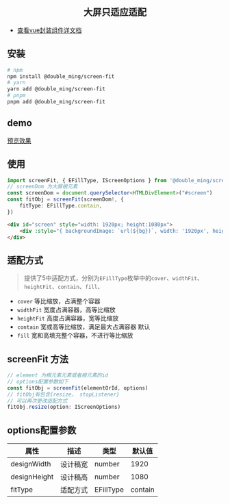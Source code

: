 <h2 style="text-align: center;"> 大屏只适应适配 </h2>

-  [查看vue封装组件详文档](packages/screen-fit-vue/README.md)

## 安装
```sh
# npm 
npm install @double_ming/screen-fit
# yarn 
yarn add @double_ming/screen-fit
# pnpm
pnpm add @double_ming/screen-fit
```
## demo
[预览效果](https://doubleming.github.io/screen-fit/)
## 使用
```ts
import screenFit, { EFillType, IScreenOptions } from '@double_ming/screen-fit'
// screenDom 为大屏根元素
const screenDom = document.querySelector<HTMLDivElement>("#screen")
const fitObj = screenFit(screenDom!, {
    fitType: EFillType.contain,
})
```
```html
<div id="screen" style="width: 1920px; height:1080px">
    <div :style="{ backgroundImage: `url(${bg})`, width: '1920px', height: '1080px' }"></div>
</div>
```
## 适配方式
> 提供了5中适配方式，分别为`EFillType`枚举中的`cover`、`widthFit`、`heightFit`、`contain`、`fill`、
- `cover` 等比缩放，占满整个容器
- `widthFit` 宽度占满容器，高等比缩放
- `heightFit` 高度占满容器，宽等比缩放
- `contain` 宽或高等比缩放，满足最大占满容器 默认
- `fill` 宽和高填充整个容器，不进行等比缩放

## screenFit 方法

```ts
// element 为根元素元素或者根元素的id
// options配置参数如下
const fitObj = screenFit(elementOrId, options)
// fitObj有包含{resize， stopListener}
// 可以再次更改适配方式
fitObj.resize(option: IScreenOptions)
```


## options配置参数
| 属性 | 描述   | 类型   | 默认值  | 
| --- | --- | --- | --- |
| designWidth | 设计稿宽  | number   | 1920 |
| designHeight | 设计稿高  | number   | 1080 |
| fitType | 适配方式 | EFillType   | contain |